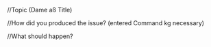 //Topic (Dame aß Title)

//How did you produced the issue? (entered Command kg necessary)

//What should happen?

